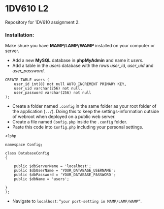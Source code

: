 # 1DV610 L2
Repository for 1DV610 assignment 2.

### Installation:

Make shure you have **MAMP/LAMP/WAMP** installed on your computer or server. 

* Add a new **MySQL** database in **phpMyAdmin** and name it *users*. 
* Add a table in the *users* database with the rows *user_id*, *user_uid* and *user_password*.
```
CREATE TABLE users (
    user_id int(8) not null AUTO_INCREMENT PRIMARY KEY,
    user_uid varchar(256) not null,
    user_password varchar(256) not null
);
```
* Create a folder named `.config` in the same folder as your root folder of the application (`../`). 
Doing this to keep the settings-information outside of webroot when deployed on a public web server.
* Create a file named `Config.php` inside the `.config` folder. 
* Paste this code into `Config.php` including your personal settings. 
```
<?php

namespace Config;

class DatabaseConfig
{

    public $dbServerName = 'localhost';
    public $dbUserName = 'YOUR_DATABASE_USERNAME';
    public $dbPassword = 'YOUR_DATABASE_PASSWORD';
    public $dbName = 'users';

}
);
```
* Navigate to `localhost:”your port-setting in MAMP/LAMP/WAMP”`.
